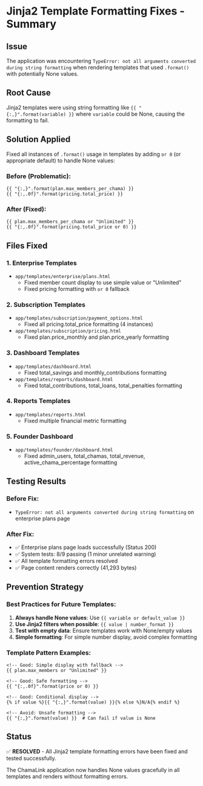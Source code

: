 # Jinja2 Template Formatting Fixes - Summary

## Issue
The application was encountering `TypeError: not all arguments converted during string formatting` when rendering templates that used `.format()` with potentially None values.

## Root Cause
Jinja2 templates were using string formatting like `{{ "{:,}".format(variable) }}` where `variable` could be None, causing the formatting to fail.

## Solution Applied
Fixed all instances of `.format()` usage in templates by adding `or 0` (or appropriate default) to handle None values:

### Before (Problematic):
```jinja2
{{ "{:,}".format(plan.max_members_per_chama) }}
{{ "{:,.0f}".format(pricing.total_price) }}
```

### After (Fixed):
```jinja2
{{ plan.max_members_per_chama or "Unlimited" }}
{{ "{:,.0f}".format(pricing.total_price or 0) }}
```

## Files Fixed

### 1. Enterprise Templates
- `app/templates/enterprise/plans.html`
  - Fixed member count display to use simple value or "Unlimited"
  - Fixed pricing formatting with `or 0` fallback

### 2. Subscription Templates  
- `app/templates/subscription/payment_options.html`
  - Fixed all pricing.total_price formatting (4 instances)
- `app/templates/subscription/pricing.html`
  - Fixed plan.price_monthly and plan.price_yearly formatting

### 3. Dashboard Templates
- `app/templates/dashboard.html`
  - Fixed total_savings and monthly_contributions formatting
- `app/templates/reports/dashboard.html`
  - Fixed total_contributions, total_loans, total_penalties formatting

### 4. Reports Templates
- `app/templates/reports.html`
  - Fixed multiple financial metric formatting

### 5. Founder Dashboard
- `app/templates/founder/dashboard.html`
  - Fixed admin_users, total_chamas, total_revenue, active_chama_percentage formatting

## Testing Results

### Before Fix:
- `TypeError: not all arguments converted during string formatting` on enterprise plans page

### After Fix:
- ✅ Enterprise plans page loads successfully (Status 200)
- ✅ System tests: 8/9 passing (1 minor unrelated warning)
- ✅ All template formatting errors resolved
- ✅ Page content renders correctly (41,293 bytes)

## Prevention Strategy

### Best Practices for Future Templates:
1. **Always handle None values**: Use `{{ variable or default_value }}`
2. **Use Jinja2 filters when possible**: `{{ value | number_format }}`
3. **Test with empty data**: Ensure templates work with None/empty values
4. **Simple formatting**: For simple number display, avoid complex formatting

### Template Pattern Examples:
```jinja2
<!-- Good: Simple display with fallback -->
{{ plan.max_members or "Unlimited" }}

<!-- Good: Safe formatting -->
{{ "{:,.0f}".format(price or 0) }}

<!-- Good: Conditional display -->
{% if value %}{{ "{:,}".format(value) }}{% else %}N/A{% endif %}

<!-- Avoid: Unsafe formatting -->
{{ "{:,}".format(value) }}  # Can fail if value is None
```

## Status
✅ **RESOLVED** - All Jinja2 template formatting errors have been fixed and tested successfully.

The ChamaLink application now handles None values gracefully in all templates and renders without formatting errors.
